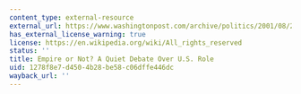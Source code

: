 ```yaml
---
content_type: external-resource
external_url: https://www.washingtonpost.com/archive/politics/2001/08/21/empire-or-not-a-quiet-debate-over-us-role/d57204a6-d3b9-4330-b1ce-44e8bdd5b410/?utm_term=.e330d24bf993
has_external_license_warning: true
license: https://en.wikipedia.org/wiki/All_rights_reserved
status: ''
title: Empire or Not? A Quiet Debate Over U.S. Role
uid: 1278f8e7-d450-4b28-be58-c06dffe446dc
wayback_url: ''
---
```

